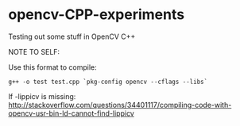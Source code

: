 # opencv-CPP-experiments
Testing out some stuff in OpenCV C++


NOTE TO SELF:

Use this format to compile:
```
g++ -o test test.cpp `pkg-config opencv --cflags --libs`
```

If -lippicv is missing:
http://stackoverflow.com/questions/34401117/compiling-code-with-opencv-usr-bin-ld-cannot-find-lippicv
